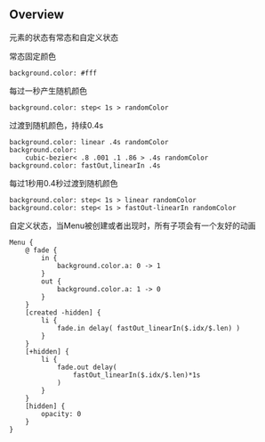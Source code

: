 ## 	Overview

元素的状态有常态和自定义状态

常态固定颜色

```
background.color: #fff
```

每过一秒产生随机颜色

```
background.color: step< 1s > randomColor
```

过渡到随机颜色，持续0.4s

```
background.color: linear .4s randomColor
background.color:
	cubic-bezier< .8 .001 .1 .86 > .4s randomColor
background.color: fastOut,linearIn .4s
```

每过1秒用0.4秒过渡到随机颜色

```
background.color: step< 1s > linear randomColor
background.color: step< 1s > fastOut-linearIn randomColor
```

自定义状态，当Menu被创建或者出现时，所有子项会有一个友好的动画

```
Menu {
	@ fade {
        in {
            background.color.a: 0 -> 1
        }
        out {
            background.color.a: 1 -> 0
        }
	}
    [created -hidden] {
    	li {
    		fade.in delay( fastOut_linearIn($.idx/$.len) )
    	}
    }
    [+hidden] {
    	li {
    		fade.out delay(
    			fastOut_linearIn($.idx/$.len)*1s
    		)
    	}
    }
    [hidden] {
    	opacity: 0
    }
}
```

